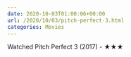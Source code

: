 ```yaml
---
date: 2020-10-03T01:00:06+00:00
url: /2020/10/03/pitch-perfect-3.html
categories: Movies
---
```

Watched Pitch Perfect 3 (2017) - ★★★




